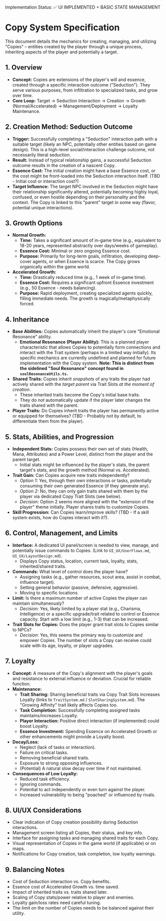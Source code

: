 Implementation Status: ✅ UI IMPLEMENTED + BASIC STATE MANAGEMENT

# Copy System Specification

This document details the mechanics for creating, managing, and utilizing "Copies" – entities created by the player through a unique process, inheriting aspects of the player and potentially a target.

## 1. Overview

*   **Concept:** Copies are extensions of the player's will and essence, created through a specific interaction outcome ("Seduction"). They serve various purposes, from infiltration to specialized tasks, and grow over time.
*   **Core Loop:** Target -> Seduction Interaction -> Creation -> Growth (Normal/Accelerated) -> Management/Deployment -> Loyalty Maintenance.

## 2. Creation Method: Seduction Outcome

*   **Trigger:** Successfully completing a "Seduction" interaction path with a suitable target (likely an NPC, potentially other entities based on game design). This is a high-level social/interaction challenge outcome, not necessarily literal seduction.
*   **Result:** Instead of typical relationship gains, a successful Seduction outcome results in the creation of a nascent Copy.
*   **Essence Cost:** The initial creation might have a base Essence cost, or the cost might be front-loaded into the Seduction interaction itself. (TBD - Initial cost or interaction cost?)
*   **Target Influence:** The target NPC involved in the Seduction might have their relationship significantly altered, potentially becoming highly loyal, confused, or even hostile depending on their personality and the context. The Copy is linked to this "parent" target in some way (flavor, potential unique interactions).

## 3. Growth Options

*   **Normal Growth:**
    *   **Time:** Takes a significant amount of in-game time (e.g., equivalent to 18-20 years, represented abstractly over days/weeks of gameplay).
    *   **Essence Cost:** Minimal or zero ongoing Essence cost.
    *   **Purpose:** Primarily for long-term goals, infiltration, developing deep-cover agents, or when Essence is scarce. The Copy grows organically within the game world.
*   **Accelerated Growth:**
    *   **Time:** Drastically reduced time (e.g., 1 week of in-game time).
    *   **Essence Cost:** Requires a significant upfront Essence investment (e.g., 50 Essence - needs balancing).
    *   **Purpose:** Rapid deployment, creating specialized agents quickly, filling immediate needs. The growth is magically/metaphysically forced.

## 4. Inheritance

*   **Base Abilities:** Copies automatically inherit the player's core "Emotional Resonance" ability.
    *   **Emotional Resonance (Player Ability):** This is a planned player characteristic that allows Copies to potentially form connections and interact with the Trait system (perhaps in a limited way initially). Its specific mechanics are currently undefined and planned for future implementation with the Copy system. **Note: This is distinct from the sidelined "Soul Resonance" concept found in `soulResonanceUtils.ts`.**
*   **Shared Traits:** Copies inherit *snapshots* of any traits the player had actively shared with the *target parent* via Trait Slots *at the moment of creation*.
    *   These inherited traits become the Copy's initial base traits.
    *   They do *not* automatically update if the player later changes the traits shared with the parent.
*   **Player Traits:** Do Copies inherit traits the player has permanently active or equipped for themselves? (TBD - Probably not by default, to differentiate them from the player).

## 5. Stats, Abilities, and Progression

*   **Independent Stats:** Copies possess their own set of stats (Health, Mana, Attributes) and a Power Level, distinct from the player and the parent target.
    *   Initial stats might be influenced by the player's stats, the parent target's stats, and the growth method (Normal vs. Accelerated).
*   **Trait Gain:** Can Copies acquire new traits independently?
    *   *Option 1:* Yes, through their own interactions or tasks, potentially consuming their own generated Essence (if they generate any).
    *   *Option 2:* No, they can only gain traits shared with them by the player via dedicated Copy Trait Slots (see below).
    *   *Decision:* Option 2 seems more aligned with the "extension of the player" theme initially. Player shares traits to customize Copies.
*   **Skill Progression:** Can Copies learn/improve skills? (TBD - If a skill system exists, how do Copies interact with it?).

## 6. Control, Management, and Limits

*   **Interface:** A dedicated UI panel/screen is needed to view, manage, and potentially issue commands to Copies. (Link to `UI_UX/UserFlows.md`, `UI_UX/LayoutDesign.md`).
    *   Displays Copy status, location, current task, loyalty, stats, inherited/shared traits.
*   **Commands:** What level of control does the player have?
    *   Assigning tasks (e.g., gather resources, scout area, assist in combat, influence target).
    *   Setting general behavior (passive, defensive, aggressive).
    *   Moving to specific locations.
*   **Limit:** Is there a maximum number of active Copies the player can maintain simultaneously?
    *   *Decision:* Yes, likely limited by a player stat (e.g., Charisma, Intelligence) or a specific upgrade/trait related to control or Essence capacity. Start with a low limit (e.g., 1-3) that can be increased.
*   **Trait Slots for Copies:** Does the player grant trait slots *to* Copies similar to NPCs?
    *   *Decision:* Yes, this seems the primary way to customize and empower Copies. The number of slots a Copy can receive could scale with its age, loyalty, or player upgrades.

## 7. Loyalty

*   **Concept:** A measure of the Copy's alignment with the player's goals and resistance to external influence or deviation. Crucial for reliable function.
*   **Maintenance:**
    *   **Trait Sharing:** Sharing beneficial traits via Copy Trait Slots increases Loyalty (links to `TraitSystem.md` / `SlotSharingSystem.md`). The "Growing Affinity" trait likely affects Copies too.
    *   **Task Completion:** Successfully completing assigned tasks maintains/increases Loyalty.
    *   **Player Interaction:** Positive direct interaction (if implemented) could boost Loyalty.
    *   **Essence Investment:** Spending Essence on Accelerated Growth or other enhancements might provide a Loyalty boost.
*   **Decay/Loss:**
    *   Neglect (lack of tasks or interaction).
    *   Failure on critical tasks.
    *   Removing beneficial shared traits.
    *   Exposure to strong opposing influences.
    *   (Potential) A natural slow decay over time if not maintained.
*   **Consequences of Low Loyalty:**
    *   Reduced task efficiency.
    *   Ignoring commands.
    *   Potential to act independently or even turn against the player.
    *   Increased vulnerability to being "poached" or influenced by rivals.

## 8. UI/UX Considerations

*   Clear indication of Copy creation possibility during Seduction interactions.
*   Management screen listing all Copies, their status, and key info.
*   Interface for assigning tasks and managing shared traits for each Copy.
*   Visual representation of Copies in the game world (if applicable) or on maps.
*   Notifications for Copy creation, task completion, low loyalty warnings.

## 9. Balancing Notes

*   Cost of Seduction interaction vs. Copy benefits.
*   Essence cost of Accelerated Growth vs. time saved.
*   Impact of inherited traits vs. traits shared later.
*   Scaling of Copy stats/power relative to player and enemies.
*   Loyalty gain/loss rates need careful tuning.
*   The limit on the number of Copies needs to be balanced against their utility.
